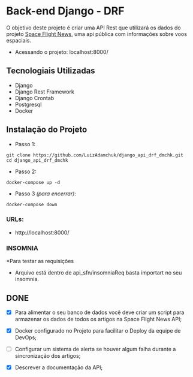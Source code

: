 # Back-end Django - DRF

O objetivo deste projeto é criar uma API Rest que utilizará os dados do projeto
[Space Flight News](https://api.spaceflightnewsapi.net/v3/documentation), uma api pública com informações sobre voos espaciais.

- Acessando o projeto: localhost:8000/

## Tecnologiais Utilizadas

- Django
- Django Rest Framework
- Django Crontab
- Postgresql
- Docker

## Instalação do Projeto

- Passo 1:

```
git clone https://github.com/LuizAdamchuk/django_api_drf_dmchk.git
cd django_api_drf_dmchk
```

- Passo 2:

```
docker-compose up -d
```

- Passo 3 _(para encerrar)_:

```
docker-compose down
```

### URLs:

- http://localhost:8000/

### INSOMNIA

\*Para testar as requisições

- Arquivo está dentro de api_sfn/insomniaReq basta importart no seu insomnia.

## DONE

- [x] Para alimentar o seu banco de dados você deve criar um script para armazenar os dados de todos os artigos na Space Flight News API;

- [x] Docker configurado no Projeto para facilitar o Deploy da equipe de DevOps;

- [ ] Configurar um sistema de alerta se houver algum falha durante a sincronização dos artigos;

- [x] Descrever a documentação da API;
